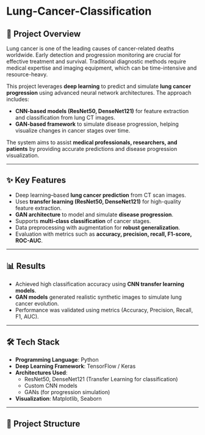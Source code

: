 # Lung-Cancer-Classification

## 📌 Project Overview
Lung cancer is one of the leading causes of cancer-related deaths worldwide. Early detection and progression monitoring are crucial for effective treatment and survival. Traditional diagnostic methods require medical expertise and imaging equipment, which can be time-intensive and resource-heavy.  

This project leverages **deep learning** to predict and simulate **lung cancer progression** using advanced neural network architectures. The approach includes:
- **CNN-based models (ResNet50, DenseNet121)** for feature extraction and classification from lung CT images.  
- **GAN-based framework** to simulate disease progression, helping visualize changes in cancer stages over time.  

The system aims to assist **medical professionals, researchers, and patients** by providing accurate predictions and disease progression visualization.

---

## ✨ Key Features
- Deep learning–based **lung cancer prediction** from CT scan images.  
- Uses **transfer learning (ResNet50, DenseNet121)** for high-quality feature extraction.  
- **GAN architecture** to model and simulate **disease progression**.  
- Supports **multi-class classification** of cancer stages.  
- Data preprocessing with augmentation for **robust generalization**.  
- Evaluation with metrics such as **accuracy, precision, recall, F1-score, ROC-AUC**.  

---

## 📊 Results
- Achieved high classification accuracy using **CNN transfer learning models**.  
- **GAN models** generated realistic synthetic images to simulate lung cancer evolution.  
- Performance was validated using metrics (Accuracy, Precision, Recall, F1, AUC).  

---

## 🛠️ Tech Stack
- **Programming Language**: Python  
- **Deep Learning Framework**: TensorFlow / Keras  
- **Architectures Used**:
  - ResNet50, DenseNet121 (Transfer Learning for classification)  
  - Custom CNN models  
  - GANs (for progression simulation)  
- **Visualization**: Matplotlib, Seaborn  

---

## 📂 Project Structure
